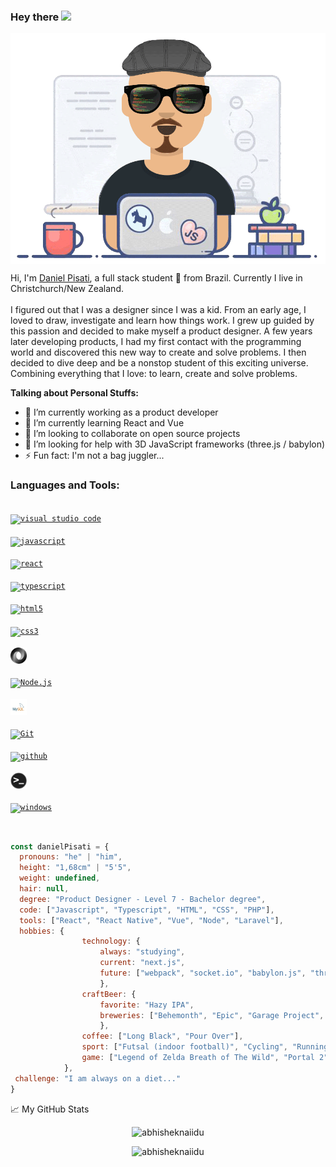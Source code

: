 ### Hey there <img src="https://media.giphy.com/media/hvRJCLFzcasrR4ia7z/giphy.gif" width="25px">

<p align="center"> <img align="center"  alt="GIF" src="https://github.com/dpisati/dpisati/blob/main/profile.gif?raw=true" width="546" />

Hi, I'm [Daniel Pisati](https://dpisati.github.io/dp_portfolio/), a full stack student 🚀 from Brazil. Currently I live in Christchurch/New Zealand.<br /><br /> I figured out that I was a designer since I was a kid. From an early age, I loved to draw, investigate and learn how things work. I grew up guided by this passion and decided to make myself a product designer. A few years later developing products, I had my first contact with the programming world and discovered this new way to create and solve problems. I then decided to dive deep and be a nonstop student of this exciting universe. Combining everything that I love: to learn, create and solve problems.


**Talking about Personal Stuffs:**

- 🔭 I’m currently working as a product developer
- 🌱 I’m currently learning React and Vue
- 👯 I’m looking to collaborate on open source projects
- 🤔 I’m looking for help with 3D JavaScript frameworks (three.js / babylon)
- ⚡ Fun fact: I'm not a bag juggler...

### Languages and Tools:

[<code>
<img alt="visual studio code" width="26px" src="https://img.icons8.com/fluent/240/000000/visual-studio-code-2019.png" />
</code>](https://code.visualstudio.com/)
[<code>
<img alt="javascript" width="26px" src="https://img.icons8.com/color/240/000000/javascript.png" />
</code>](https://developer.mozilla.org/en-US/docs/Web/JavaScript)
[<code>
<img alt="react" width="26px" src="https://img.icons8.com/color/240/000000/react-native.png" />
</code>](https://reactjs.org/)
[<code>
<img alt="typescript" width="26px" src="https://img.icons8.com/color/240/000000/typescript.png">
</code>](https://www.typescriptlang.org/)
[<code>
<img alt="html5" width="26px" src="https://img.icons8.com/color/240/000000/html-5.png">
</code>](https://developer.mozilla.org/en-US/docs/Web/HTML)
[<code>
<img alt="css3" width="26px" src="https://img.icons8.com/color/240/000000/css3.png">
</code>](https://developer.mozilla.org/en-US/docs/Web/CSS)
[<code>
<img alt="json" width="26px" src="https://raw.githubusercontent.com/github/explore/80688e429a7d4ef2fca1e82350fe8e3517d3494d/topics/json/json.png">
</code>](https://www.json.org/json-en.html)
[<code>
<img alt="Node.js" width="26px" src="https://img.icons8.com/color/240/000000/nodejs.png">
</code>](https://nodejs.org/en/)
[<code>
<img alt="MySQL" width="26px" src="https://raw.githubusercontent.com/github/explore/80688e429a7d4ef2fca1e82350fe8e3517d3494d/topics/mysql/mysql.png">
</code>](https://dev.mysql.com/)
[<code>
<img alt="Git" width="26px" src="https://img.icons8.com/color/240/000000/git.png">
</code>](https://git-scm.com/)
[<code>
<img alt="github" width="26px" src="https://img.icons8.com/ios-glyphs/240/000000/github.png">
</code>](https://github.com/)
[<code>
<img alt="terminal" width="26px" src="https://raw.githubusercontent.com/github/explore/80688e429a7d4ef2fca1e82350fe8e3517d3494d/topics/terminal/terminal.png">
</code>](https://docs.microsoft.com/en-us/windows/terminal/)
[<code>
<img alt="windows" width="26px" src="https://img.icons8.com/color/240/000000/windows-10.png">
</code>](https://www.microsoft.com/en-us/windows)

<br />

```javascript
const danielPisati = {
  pronouns: "he" | "him",
  height: "1,68cm" | "5'5",
  weight: undefined,
  hair: null,
  degree: "Product Designer - Level 7 - Bachelor degree",
  code: ["Javascript", "Typescript", "HTML", "CSS", "PHP"],
  tools: ["React", "React Native", "Vue", "Node", "Laravel"],
  hobbies: {
                technology: {
                    always: "studying",  
                    current: "next.js",
                    future: ["webpack", "socket.io", "babylon.js", "three.js"]
                    },
                craftBeer: {
                    favorite: "Hazy IPA",
                    breweries: ["Behemonth", "Epic", "Garage Project", "8 Wired", "Kereru"]
                    },
                coffee: ["Long Black", "Pour Over"],
                sport: ["Futsal (indoor football)", "Cycling", "Running"],
                game: ["Legend of Zelda Breath of The Wild", "Portal 2", "Rocket League"]
            },
 challenge: "I am always on a diet..."
}
```


📈 My GitHub Stats
<p align="center"> <img src="https://github-readme-stats.vercel.app/api?username=dpisati&show_icons=true&theme=dracula&hide=stars,prs,issues,contribs" alt="abhisheknaiidu" />

<br>

<p align="center"> <img src="https://github-readme-stats.vercel.app/api/top-langs/?username=dpisati&layout=compact&show_icons=true&theme=dracula" alt="abhisheknaiidu" />
